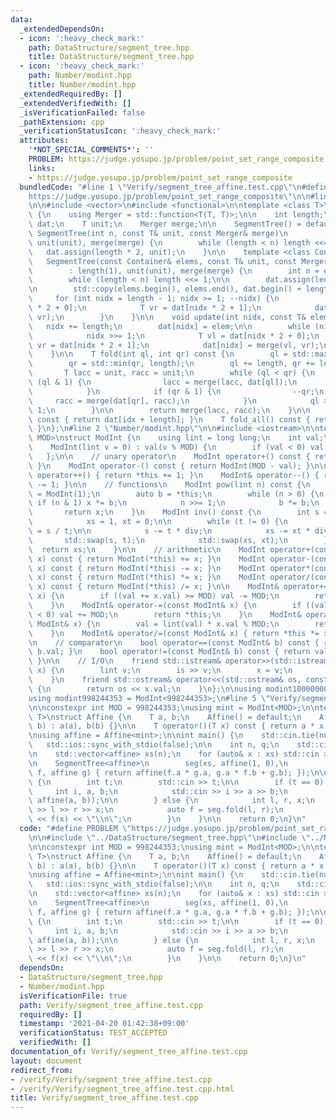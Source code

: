```yaml
---
data:
  _extendedDependsOn:
  - icon: ':heavy_check_mark:'
    path: DataStructure/segment_tree.hpp
    title: DataStructure/segment_tree.hpp
  - icon: ':heavy_check_mark:'
    path: Number/modint.hpp
    title: Number/modint.hpp
  _extendedRequiredBy: []
  _extendedVerifiedWith: []
  _isVerificationFailed: false
  _pathExtension: cpp
  _verificationStatusIcon: ':heavy_check_mark:'
  attributes:
    '*NOT_SPECIAL_COMMENTS*': ''
    PROBLEM: https://judge.yosupo.jp/problem/point_set_range_composite
    links:
    - https://judge.yosupo.jp/problem/point_set_range_composite
  bundledCode: "#line 1 \"Verify/segment_tree_affine.test.cpp\"\n#define PROBLEM \"\
    https://judge.yosupo.jp/problem/point_set_range_composite\"\n\n#line 2 \"DataStructure/segment_tree.hpp\"\
    \n\n#include <vector>\n#include <functional>\n\ntemplate <class T>\nstruct SegmentTree\
    \ {\n    using Merger = std::function<T(T, T)>;\n\n    int length;\n    std::vector<T>\
    \ dat;\n    T unit;\n    Merger merge;\n\n    SegmentTree() = default;\n\n   \
    \ SegmentTree(int n, const T& unit, const Merger& merge)\n        : length(1),\
    \ unit(unit), merge(merge) {\n        while (length < n) length <<= 1;\n     \
    \   dat.assign(length * 2, unit);\n    }\n\n    template <class Container>\n \
    \   SegmentTree(const Container& elems, const T& unit, const Merger& merge)\n\
    \        : length(1), unit(unit), merge(merge) {\n        int n = elems.size();\n\
    \        while (length < n) length <<= 1;\n\n        dat.assign(length * 2, unit);\n\
    \n        std::copy(elems.begin(), elems.end(), dat.begin() + length);\n\n   \
    \     for (int nidx = length - 1; nidx >= 1; --nidx) {\n            T vl = dat[nidx\
    \ * 2 + 0];\n            T vr = dat[nidx * 2 + 1];\n            dat[nidx] = merge(vl,\
    \ vr);\n        }\n    }\n\n    void update(int nidx, const T& elem) {\n     \
    \   nidx += length;\n        dat[nidx] = elem;\n\n        while (nidx > 0) {\n\
    \            nidx >>= 1;\n            T vl = dat[nidx * 2 + 0];\n            T\
    \ vr = dat[nidx * 2 + 1];\n            dat[nidx] = merge(vl, vr);\n        }\n\
    \    }\n\n    T fold(int ql, int qr) const {\n        ql = std::max(ql, 0);\n\
    \        qr = std::min(qr, length);\n        ql += length, qr += length;\n\n \
    \       T lacc = unit, racc = unit;\n        while (ql < qr) {\n            if\
    \ (ql & 1) {\n                lacc = merge(lacc, dat[ql]);\n                ++ql;\n\
    \            }\n            if (qr & 1) {\n                --qr;\n           \
    \     racc = merge(dat[qr], racc);\n            }\n            ql >>= 1, qr >>=\
    \ 1;\n        }\n\n        return merge(lacc, racc);\n    }\n\n    T get(int idx)\
    \ const { return dat[idx + length]; }\n    T fold_all() const { return dat[1];\
    \ }\n};\n#line 2 \"Number/modint.hpp\"\n\n#include <iostream>\n\ntemplate <int\
    \ MOD>\nstruct ModInt {\n    using lint = long long;\n    int val;\n\n    // constructor\n\
    \    ModInt(lint v = 0) : val(v % MOD) {\n        if (val < 0) val += MOD;\n \
    \   };\n\n    // unary operator\n    ModInt operator+() const { return ModInt(val);\
    \ }\n    ModInt operator-() const { return ModInt(MOD - val); }\n\n    ModInt&\
    \ operator++() { return *this += 1; }\n    ModInt& operator--() { return *this\
    \ -= 1; }\n\n    // functions\n    ModInt pow(lint n) const {\n        auto x\
    \ = ModInt(1);\n        auto b = *this;\n        while (n > 0) {\n           \
    \ if (n & 1) x *= b;\n            n >>= 1;\n            b *= b;\n        }\n \
    \       return x;\n    }\n    ModInt inv() const {\n        int s = val, t = MOD,\n\
    \            xs = 1, xt = 0;\n\n        while (t != 0) {\n            auto div\
    \ = s / t;\n\n            s -= t * div;\n            xs -= xt * div;\n\n     \
    \       std::swap(s, t);\n            std::swap(xs, xt);\n        }\n\n      \
    \  return xs;\n    }\n\n    // arithmetic\n    ModInt operator+(const ModInt&\
    \ x) const { return ModInt(*this) += x; }\n    ModInt operator-(const ModInt&\
    \ x) const { return ModInt(*this) -= x; }\n    ModInt operator*(const ModInt&\
    \ x) const { return ModInt(*this) *= x; }\n    ModInt operator/(const ModInt&\
    \ x) const { return ModInt(*this) /= x; }\n\n    ModInt& operator+=(const ModInt&\
    \ x) {\n        if ((val += x.val) >= MOD) val -= MOD;\n        return *this;\n\
    \    }\n    ModInt& operator-=(const ModInt& x) {\n        if ((val -= x.val)\
    \ < 0) val += MOD;\n        return *this;\n    }\n    ModInt& operator*=(const\
    \ ModInt& x) {\n        val = lint(val) * x.val % MOD;\n        return *this;\n\
    \    }\n    ModInt& operator/=(const ModInt& x) { return *this *= x.inv(); }\n\
    \n    // comparator\n    bool operator==(const ModInt& b) const { return val ==\
    \ b.val; }\n    bool operator!=(const ModInt& b) const { return val != b.val;\
    \ }\n\n    // I/O\n    friend std::istream& operator>>(std::istream& is, ModInt&\
    \ x) {\n        lint v;\n        is >> v;\n        x = v;\n        return is;\n\
    \    }\n    friend std::ostream& operator<<(std::ostream& os, const ModInt& x)\
    \ {\n        return os << x.val;\n    }\n};\n\nusing modint1000000007 = ModInt<1000000007>;\n\
    using modint998244353 = ModInt<998244353>;\n#line 5 \"Verify/segment_tree_affine.test.cpp\"\
    \n\nconstexpr int MOD = 998244353;\nusing mint = ModInt<MOD>;\n\ntemplate <class\
    \ T>\nstruct Affine {\n    T a, b;\n    Affine() = default;\n    Affine(T a, T\
    \ b) : a(a), b(b) {}\n\n    T operator()(T x) const { return a * x + b; }\n};\n\
    \nusing affine = Affine<mint>;\n\nint main() {\n    std::cin.tie(nullptr);\n \
    \   std::ios::sync_with_stdio(false);\n\n    int n, q;\n    std::cin >> n >> q;\n\
    \n    std::vector<affine> xs(n);\n    for (auto& x : xs) std::cin >> x.a >> x.b;\n\
    \n    SegmentTree<affine>\n        seg(xs, affine(1, 0),\n            [](affine\
    \ f, affine g) { return affine(f.a * g.a, g.a * f.b + g.b); });\n\n    while (q--)\
    \ {\n        int t;\n        std::cin >> t;\n\n        if (t == 0) {\n       \
    \     int i, a, b;\n            std::cin >> i >> a >> b;\n            seg.update(i,\
    \ affine(a, b));\n\n        } else {\n            int l, r, x;\n            std::cin\
    \ >> l >> r >> x;\n            auto f = seg.fold(l, r);\n            std::cout\
    \ << f(x) << \"\\n\";\n        }\n    }\n\n    return 0;\n}\n"
  code: "#define PROBLEM \"https://judge.yosupo.jp/problem/point_set_range_composite\"\
    \n\n#include \"../DataStructure/segment_tree.hpp\"\n#include \"../Number/modint.hpp\"\
    \n\nconstexpr int MOD = 998244353;\nusing mint = ModInt<MOD>;\n\ntemplate <class\
    \ T>\nstruct Affine {\n    T a, b;\n    Affine() = default;\n    Affine(T a, T\
    \ b) : a(a), b(b) {}\n\n    T operator()(T x) const { return a * x + b; }\n};\n\
    \nusing affine = Affine<mint>;\n\nint main() {\n    std::cin.tie(nullptr);\n \
    \   std::ios::sync_with_stdio(false);\n\n    int n, q;\n    std::cin >> n >> q;\n\
    \n    std::vector<affine> xs(n);\n    for (auto& x : xs) std::cin >> x.a >> x.b;\n\
    \n    SegmentTree<affine>\n        seg(xs, affine(1, 0),\n            [](affine\
    \ f, affine g) { return affine(f.a * g.a, g.a * f.b + g.b); });\n\n    while (q--)\
    \ {\n        int t;\n        std::cin >> t;\n\n        if (t == 0) {\n       \
    \     int i, a, b;\n            std::cin >> i >> a >> b;\n            seg.update(i,\
    \ affine(a, b));\n\n        } else {\n            int l, r, x;\n            std::cin\
    \ >> l >> r >> x;\n            auto f = seg.fold(l, r);\n            std::cout\
    \ << f(x) << \"\\n\";\n        }\n    }\n\n    return 0;\n}\n"
  dependsOn:
  - DataStructure/segment_tree.hpp
  - Number/modint.hpp
  isVerificationFile: true
  path: Verify/segment_tree_affine.test.cpp
  requiredBy: []
  timestamp: '2021-04-20 01:42:38+09:00'
  verificationStatus: TEST_ACCEPTED
  verifiedWith: []
documentation_of: Verify/segment_tree_affine.test.cpp
layout: document
redirect_from:
- /verify/Verify/segment_tree_affine.test.cpp
- /verify/Verify/segment_tree_affine.test.cpp.html
title: Verify/segment_tree_affine.test.cpp
---
```


